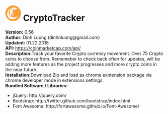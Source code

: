 <html>
    <head>
    </head>
    <body>
        <h1><img src="/images/cryptocoin.png" style="width: 50px; height: 50px"> CryptoTracker</h1>
        <div><b>Version:</b> 0.56</div>
        <div><b>Author:</b> Dinh Luong (dinhnluong@gmail.com)</div>
        <div><b>Updated:</b> 01.22.2018</div>
        <div><b>API: </b><a href="https://coinmarketcap.com/api/" target="blank">https://coinmarketcap.com/api/</a></div>
        <div><b>Description:</b>Track your favorite Crypto currency movement. Over 75 Crypto coins to choose from. Rememeber to check back often for updates, will be adding more features as the project progresses and more crypto coins in the near future. </div>
        <div><b>Installation:</b>Download Zip and load as chrome exntension package via chrome developer mode in extensions settings. </div>
        <div><b>Bundled Software / Libraries:</b></div>  
                 <div>
            <ul>
                <li>jQuery: http://jquery.com/</li>
                <li>Bootstrap: http://twitter.github.com/bootstrap/index.html</li>
                <li>Font Awesome: http://fortawesome.github.io/Font-Awesome/</li>
            </ul>
        </div>
   </body>
</html>